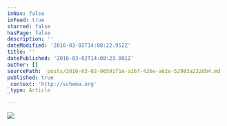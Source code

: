 ```yaml
---
inNav: false
inFeed: true
starred: false
hasPage: false
description: ''
dateModified: '2016-03-02T14:08:22.952Z'
title: ''
datePublished: '2016-03-02T14:08:23.001Z'
author: []
sourcePath: _posts/2016-03-02-96591f1e-a16f-426e-a62e-52983a232db4.md
published: true
_context: 'http://schema.org'
_type: Article

---
```

![](https://the-grid-user-content.s3-us-west-2.amazonaws.com/b48b7470-e2d0-4470-9ab5-c0cd029d1f55.jpg)